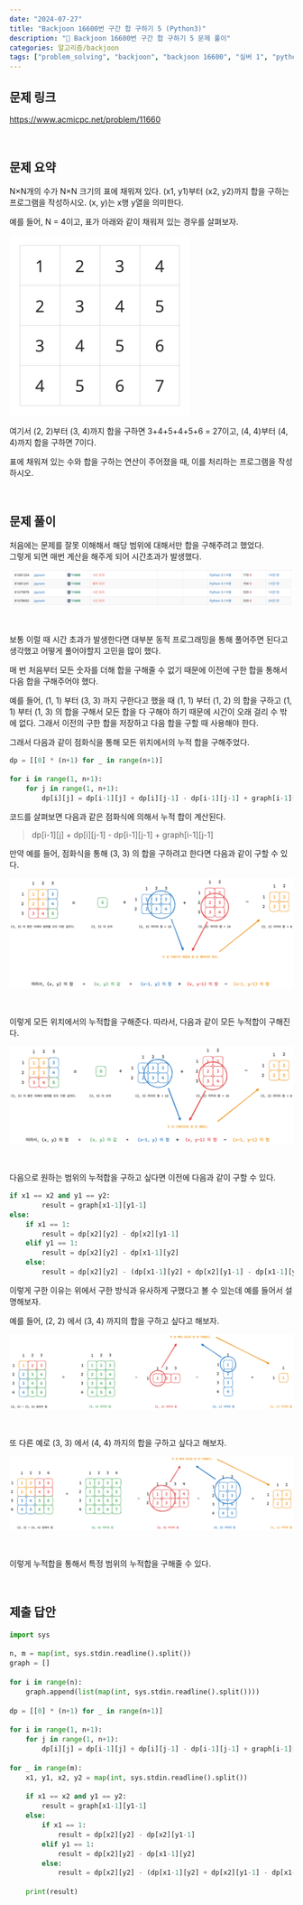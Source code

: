 ```yaml
---
date: "2024-07-27"
title: "Backjoon 16600번 구간 합 구하기 5 (Python3)"
description: "😤 Backjoon 16600번 구간 합 구하기 5 문제 풀이"
categories: 알고리즘/backjoon
tags: ["problem_solving", "backjoon", "backjoon 16600", "실버 1", "python"]
---
```


## 문제 링크
https://www.acmicpc.net/problem/11660 

<br>

## 문제 요약

N×N개의 수가 N×N 크기의 표에 채워져 있다. (x1, y1)부터 (x2, y2)까지 합을 구하는 프로그램을 작성하시오. (x, y)는 x행 y열을 의미한다.

예를 들어, N = 4이고, 표가 아래와 같이 채워져 있는 경우를 살펴보자.

![](image.png) 

여기서 (2, 2)부터 (3, 4)까지 합을 구하면 3+4+5+4+5+6 = 27이고, (4, 4)부터 (4, 4)까지 합을 구하면 7이다.

표에 채워져 있는 수와 합을 구하는 연산이 주어졌을 때, 이를 처리하는 프로그램을 작성하시오.

<br>

## 문제 풀이

처음에는 문제를 잘못 이해해서 해당 범위에 대해서만 합을 구해주려고 했었다.  
그렇게 되면 매번 계산을 해주게 되어 시간초과가 발생했다.  

![](image2.png)

<br>

보통 이럴 때 시간 초과가 발생한다면 대부분 동적 프로그래밍을 통해 풀어주면 된다고 생각했고 어떻게 풀어야할지 고민을 많이 했다.  

매 번 처음부터 모든 숫자를 더해 합을 구해줄 수 없기 때문에 이전에 구한 합을 통해서 다음 합을 구해주어야 했다.  

예를 들어, (1, 1) 부터 (3, 3) 까지 구한다고 했을 때 (1, 1) 부터 (1, 2) 의 합을 구하고 (1, 1) 부터 (1, 3) 의 합을 구해서 모든 합을 다 구해야 하기 때문에 시간이 오래 걸리 수 밖에 없다. 그래서 이전의 구한 합을 저장하고 다음 합을 구할 때 사용해야 한다.  

그래서 다음과 같이 점화식을 통해 모든 위치에서의 누적 합을 구해주었다.  

```python
dp = [[0] * (n+1) for _ in range(n+1)]

for i in range(1, n+1):
    for j in range(1, n+1):
        dp[i][j] = dp[i-1][j] + dp[i][j-1] - dp[i-1][j-1] + graph[i-1][j-1]
```

코드를 살펴보면 다음과 같은 점화식에 의해서 누적 합이 계산된다.  

> dp[i-1][j] + dp[i][j-1] - dp[i-1][j-1] + graph[i-1][j-1]

만약 예를 들어, 점화식을 통해 (3, 3) 의 합을 구하려고 한다면 다음과 같이 구할 수 있다.  

![](image3.png) 

<br>

이렇게 모든 위치에서의 누적합을 구해준다. 따라서, 다음과 같이 모든 누적합이 구해진다.  

![](image4.png) 

<br>

다음으로 원하는 범위의 누적합을 구하고 싶다면 이전에 다음과 같이 구할 수 있다.  

```python
if x1 == x2 and y1 == y2:
        result = graph[x1-1][y1-1]
else:
    if x1 == 1:
        result = dp[x2][y2] - dp[x2][y1-1]
    elif y1 == 1:
        result = dp[x2][y2] - dp[x1-1][y2]
    else:
        result = dp[x2][y2] - (dp[x1-1][y2] + dp[x2][y1-1] - dp[x1-1][y1-1])
```

이렇게 구한 이유는 위에서 구한 방식과 유사하게 구했다고 볼 수 있는데 예를 들어서 설명해보자.  

예를 들어, (2, 2) 에서 (3, 4) 까지의 합을 구하고 싶다고 해보자.  

![](image5.png) 

<br>

또 다른 예로 (3, 3) 에서 (4, 4) 까지의 합을 구하고 싶다고 해보자.  

![](image6.png) 

<br>

이렇게 누적합을 통해서 특정 범위의 누적합을 구해줄 수 있다.  



<br>

## 제출 답안

```python
import sys

n, m = map(int, sys.stdin.readline().split())
graph = []

for i in range(n):
    graph.append(list(map(int, sys.stdin.readline().split())))

dp = [[0] * (n+1) for _ in range(n+1)]

for i in range(1, n+1):
    for j in range(1, n+1):
        dp[i][j] = dp[i-1][j] + dp[i][j-1] - dp[i-1][j-1] + graph[i-1][j-1]

for _ in range(m):
    x1, y1, x2, y2 = map(int, sys.stdin.readline().split())
    
    if x1 == x2 and y1 == y2:
        result = graph[x1-1][y1-1]
    else:
        if x1 == 1:
            result = dp[x2][y2] - dp[x2][y1-1]
        elif y1 == 1:
            result = dp[x2][y2] - dp[x1-1][y2]
        else:
            result = dp[x2][y2] - (dp[x1-1][y2] + dp[x2][y1-1] - dp[x1-1][y1-1])
            
    print(result)
```